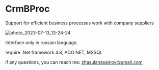 # CrmBProc
Support for efficient business processes work with company suppliers

![photo_2023-07-13_13-24-24](https://github.com/Zh-987/CrmBProc/assets/61219912/36c70170-9143-46e2-bade-af879c7fa990)

Interface only in russian language.

require .Net framework 4.8, ADO NET, MSSQL

if any questions, you can reach me: zhasulanasainov@gmail.com
